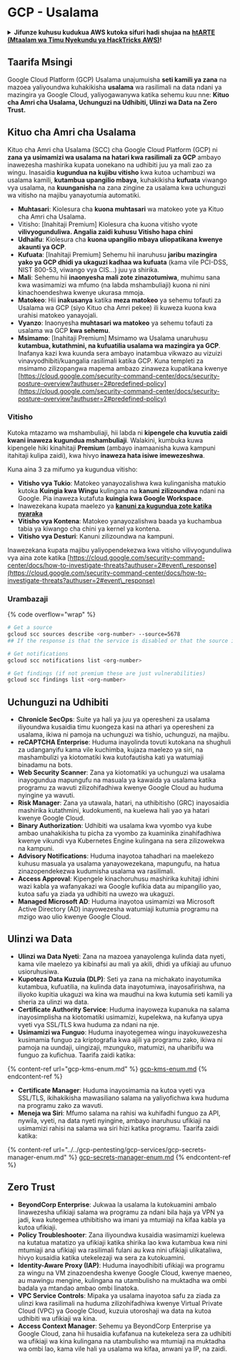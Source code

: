 # GCP - Usalama

<details>

<summary><strong>Jifunze kuhusu kudukua AWS kutoka sifuri hadi shujaa na</strong> <a href="https://training.hacktricks.xyz/courses/arte"><strong>htARTE (Mtaalam wa Timu Nyekundu ya HackTricks AWS)</strong></a><strong>!</strong></summary>

Njia nyingine za kusaidia HackTricks:

* Ikiwa unataka kuona **kampuni yako ikitangazwa kwenye HackTricks** au **kupakua HackTricks kwa PDF** Angalia [**MIPANGO YA KUJIUNGA**](https://github.com/sponsors/carlospolop)!
* Pata [**bidhaa rasmi za PEASS & HackTricks**](https://peass.creator-spring.com)
* Gundua [**Familia ya PEASS**](https://opensea.io/collection/the-peass-family), mkusanyiko wetu wa [**NFTs**](https://opensea.io/collection/the-peass-family) ya kipekee
* **Jiunge na** 💬 [**Kikundi cha Discord**](https://discord.gg/hRep4RUj7f) au kikundi cha [**telegram**](https://t.me/peass) au **tufuate** kwenye **Twitter** 🐦 [**@hacktricks\_live**](https://twitter.com/hacktricks\_live)**.**
* **Shiriki mbinu zako za kudukua kwa kuwasilisha PRs kwa** [**HackTricks**](https://github.com/carlospolop/hacktricks) na [**HackTricks Cloud**](https://github.com/carlospolop/hacktricks-cloud) repos za github.

</details>

## Taarifa Msingi

Google Cloud Platform (GCP) Usalama unajumuisha **seti kamili ya zana** na mazoea yaliyoundwa kuhakikisha **usalama** wa rasilimali na data ndani ya mazingira ya Google Cloud, yaliyogawanywa katika sehemu kuu nne: **Kituo cha Amri cha Usalama, Uchunguzi na Udhibiti, Ulinzi wa Data na Zero Trust.**

## **Kituo cha Amri cha Usalama**

Kituo cha Amri cha Usalama (SCC) cha Google Cloud Platform (GCP) ni **zana ya usimamizi wa usalama na hatari kwa rasilimali za GCP** ambayo inawezesha mashirika kupata uonekano na udhibiti juu ya mali zao za wingu. Inasaidia **kugundua na kujibu vitisho** kwa kutoa uchambuzi wa usalama kamili, **kutambua upangilio mbaya**, kuhakikisha **kufuata** viwango vya usalama, na **kuunganisha** na zana zingine za usalama kwa uchunguzi wa vitisho na majibu yanayotumia automatiki.

* **Muhtasari**: Kiolesura cha **kuona muhtasari** wa matokeo yote ya Kituo cha Amri cha Usalama.
* Vitisho: \[Inahitaji Premium] Kiolesura cha kuona vitisho vyote **vilivyogunduliwa. Angalia zaidi kuhusu Vitisho hapa chini**
* **Udhaifu**: Kiolesura cha **kuona upangilio mbaya uliopatikana kwenye akaunti ya GCP**.
* **Kufuata**: \[Inahitaji Premium] Sehemu hii inaruhusu **jaribu mazingira yako ya GCP dhidi ya ukaguzi kadhaa wa kufuata** (kama vile PCI-DSS, NIST 800-53, viwango vya CIS...) juu ya shirika.
* **Mali**: Sehemu hii **inaonyesha mali zote zinazotumiwa**, muhimu sana kwa wasimamizi wa mfumo (na labda mshambuliaji) kuona ni nini kinachoendeshwa kwenye ukurasa mmoja.
* **Matokeo**: Hii **inakusanya** katika **meza matokeo** ya sehemu tofauti za Usalama wa GCP (siyo Kituo cha Amri pekee) ili kuweza kuona kwa urahisi matokeo yanayojali.
* **Vyanzo**: Inaonyesha **muhtasari wa matokeo** ya sehemu tofauti za usalama wa GCP **kwa sehemu**.
* **Msimamo**: \[Inahitaji Premium] Msimamo wa Usalama unaruhusu **kutambua, kutathmini, na kufuatilia usalama wa mazingira ya GCP**. Inafanya kazi kwa kuunda sera ambayo inatambua vikwazo au vizuizi vinavyodhibiti/kuangalia rasilimali katika GCP. Kuna templeti za msimamo zilizopangwa mapema ambazo zinaweza kupatikana kwenye [https://cloud.google.com/security-command-center/docs/security-posture-overview?authuser=2#predefined-policy](https://cloud.google.com/security-command-center/docs/security-posture-overview?authuser=2#predefined-policy)

### **Vitisho**

Kutoka mtazamo wa mshambuliaji, hii labda ni **kipengele cha kuvutia zaidi kwani inaweza kugundua mshambuliaji**. Walakini, kumbuka kuwa kipengele hiki kinahitaji **Premium** (ambayo inamaanisha kuwa kampuni itahitaji kulipa zaidi), kwa hivyo **inaweza hata isiwe imewezeshwa**.&#x20;

Kuna aina 3 za mifumo ya kugundua vitisho:

* **Vitisho vya Tukio**: Matokeo yanayozalishwa kwa kulinganisha matukio kutoka **Kuingia kwa Wingu** kulingana na **kanuni zilizoundwa** ndani na Google. Pia inaweza kutafuta **kuingia kwa Google Workspace**.
* Inawezekana kupata maelezo ya [**kanuni za kugundua zote katika nyaraka**](https://cloud.google.com/security-command-center/docs/concepts-event-threat-detection-overview?authuser=2#how\_works)
* **Vitisho vya Kontena**: Matokeo yanayozalishwa baada ya kuchambua tabia ya kiwango cha chini ya kernel ya kontena.
* **Vitisho vya Desturi**: Kanuni zilizoundwa na kampuni.

Inawezekana kupata majibu yaliyopendekezwa kwa vitisho vilivyogunduliwa vya aina zote katika [https://cloud.google.com/security-command-center/docs/how-to-investigate-threats?authuser=2#event\_response](https://cloud.google.com/security-command-center/docs/how-to-investigate-threats?authuser=2#event\_response)

### Urambazaji

{% code overflow="wrap" %}
```bash
# Get a source
gcloud scc sources describe <org-number> --source=5678
## If the response is that the service is disabled or that the source is not found, then, it isn't enabled

# Get notifications
gcloud scc notifications list <org-number>

# Get findings (if not premium these are just vulnerabilities)
gcloud scc findings list <org-number>
```
## Uchunguzi na Udhibiti

* **Chronicle SecOps**: Suite ya hali ya juu ya operesheni za usalama iliyoundwa kusaidia timu kuongeza kasi na athari ya operesheni za usalama, ikiwa ni pamoja na uchunguzi wa tishio, uchunguzi, na majibu.
* **reCAPTCHA Enterprise**: Huduma inayolinda tovuti kutokana na shughuli za udanganyifu kama vile kuchimba, kujaza maelezo ya siri, na mashambulizi ya kiotomatiki kwa kutofautisha kati ya watumiaji binadamu na bots.
* **Web Security Scanner**: Zana ya kiotomatiki ya uchunguzi wa usalama inayogundua mapungufu na masuala ya kawaida ya usalama katika programu za wavuti zilizohifadhiwa kwenye Google Cloud au huduma nyingine ya wavuti.
* **Risk Manager**: Zana ya utawala, hatari, na uthibitisho (GRC) inayosaidia mashirika kutathmini, kudokumenti, na kuelewa hali yao ya hatari kwenye Google Cloud.
* **Binary Authorization**: Udhibiti wa usalama kwa vyombo vya kube ambao unahakikisha tu picha za vyombo za kuaminika zinahifadhiwa kwenye vikundi vya Kubernetes Engine kulingana na sera zilizowekwa na kampuni.
* **Advisory Notifications**: Huduma inayotoa tahadhari na maelekezo kuhusu masuala ya usalama yanayowezekana, mapungufu, na hatua zinazopendekezwa kudumisha usalama wa rasilimali.
* **Access Approval**: Kipengele kinachoruhusu mashirika kuhitaji idhini wazi kabla ya wafanyakazi wa Google kufikia data au mipangilio yao, kutoa safu ya ziada ya udhibiti na uwezo wa ukaguzi.
* **Managed Microsoft AD**: Huduma inayotoa usimamizi wa Microsoft Active Directory (AD) inayowezesha watumiaji kutumia programu na mzigo wao ulio kwenye Google Cloud.

## Ulinzi wa Data

* **Ulinzi wa Data Nyeti**: Zana na mazoea yanayolenga kulinda data nyeti, kama vile maelezo ya kibinafsi au mali ya akili, dhidi ya ufikiaji au ufunuo usioruhusiwa.
* **Kupoteza Data Kuzuia (DLP)**: Seti ya zana na michakato inayotumika kutambua, kufuatilia, na kulinda data inayotumiwa, inayosafirishwa, na iliyoko kupitia ukaguzi wa kina wa maudhui na kwa kutumia seti kamili ya sheria za ulinzi wa data.
* **Certificate Authority Service**: Huduma inayoweza kupanuka na salama inayosimplisha na kiotomatiki usimamizi, kupelekwa, na kufanya upya vyeti vya SSL/TLS kwa huduma za ndani na nje.
* **Usimamizi wa Funguo**: Huduma inayotegemea wingu inayokuwezesha kusimamia funguo za kriptografia kwa ajili ya programu zako, ikiwa ni pamoja na uundaji, uingizaji, mzunguko, matumizi, na uharibifu wa funguo za kufichua. Taarifa zaidi katika:

{% content-ref url="gcp-kms-enum.md" %}
[gcp-kms-enum.md](gcp-kms-enum.md)
{% endcontent-ref %}

* **Certificate Manager**: Huduma inayosimamia na kutoa vyeti vya SSL/TLS, ikihakikisha mawasiliano salama na yaliyofichwa kwa huduma na programu zako za wavuti.
* **Meneja wa Siri**: Mfumo salama na rahisi wa kuhifadhi funguo za API, nywila, vyeti, na data nyeti nyingine, ambayo inaruhusu ufikiaji na usimamizi rahisi na salama wa siri hizi katika programu. Taarifa zaidi katika:

{% content-ref url="../../gcp-pentesting/gcp-services/gcp-secrets-manager-enum.md" %}
[gcp-secrets-manager-enum.md](../../gcp-pentesting/gcp-services/gcp-secrets-manager-enum.md)
{% endcontent-ref %}

## Zero Trust

* **BeyondCorp Enterprise**: Jukwaa la usalama la kutokuamini ambalo linawezesha ufikiaji salama wa programu za ndani bila haja ya VPN ya jadi, kwa kutegemea uthibitisho wa imani ya mtumiaji na kifaa kabla ya kutoa ufikiaji.
* **Policy Troubleshooter**: Zana iliyoundwa kusaidia wasimamizi kuelewa na kutatua matatizo ya ufikiaji katika shirika lao kwa kutambua kwa nini mtumiaji ana ufikiaji wa rasilimali fulani au kwa nini ufikiaji ulikataliwa, hivyo kusaidia katika utekelezaji wa sera za kutokuamini.
* **Identity-Aware Proxy (IAP)**: Huduma inayodhibiti ufikiaji wa programu za wingu na VM zinazoendesha kwenye Google Cloud, kwenye maeneo, au mawingu mengine, kulingana na utambulisho na muktadha wa ombi badala ya mtandao ambao ombi linatoka.
* **VPC Service Controls**: Mipaka ya usalama inayotoa safu za ziada za ulinzi kwa rasilimali na huduma zilizohifadhiwa kwenye Virtual Private Cloud (VPC) ya Google Cloud, kuzuia utoroshaji wa data na kutoa udhibiti wa ufikiaji wa kina.
* **Access Context Manager**: Sehemu ya BeyondCorp Enterprise ya Google Cloud, zana hii husaidia kufafanua na kutekeleza sera za udhibiti wa ufikiaji wa kina kulingana na utambulisho wa mtumiaji na muktadha wa ombi lao, kama vile hali ya usalama wa kifaa, anwani ya IP, na zaidi.
